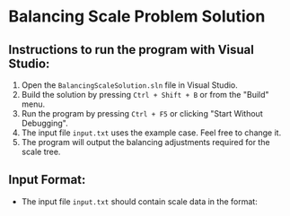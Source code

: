 # Balancing Scale Problem Solution

## Instructions to run the program with Visual Studio:
1. Open the `BalancingScaleSolution.sln` file in Visual Studio.
2. Build the solution by pressing `Ctrl + Shift + B` or from the "Build" menu.
3. Run the program by pressing `Ctrl + F5` or clicking "Start Without Debugging".
4. The input file `input.txt` uses the example case. Feel free to change it.
5. The program will output the balancing adjustments required for the scale tree.

## Input Format:
- The input file `input.txt` should contain scale data in the format:
